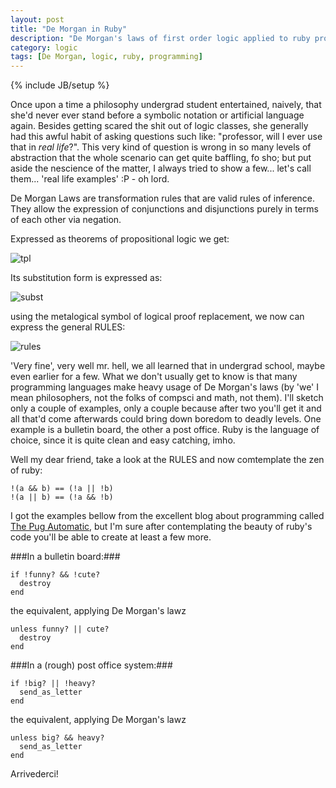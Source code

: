 ```yaml
---
layout: post
title: "De Morgan in Ruby"
description: "De Morgan's laws of first order logic applied to ruby programming language"
category: logic
tags: [De Morgan, logic, ruby, programming]
---
```

{% include JB/setup %}



Once upon a time a philosophy undergrad student  entertained, naively, that she'd never ever stand before a symbolic notation or artificial language again. Besides getting scared the shit out of logic classes, she generally had this awful habit of asking questions such like: "professor, will I ever use that in *real life*?". This very kind of question is wrong in so many levels of abstraction that the whole scenario can get quite baffling, fo sho; but put aside the nescience of the matter, I always tried to show a few... let's call them... 'real life examples' :P - oh lord. 

De Morgan Laws are transformation rules that are valid rules of inference. They allow the expression of conjunctions and disjunctions purely in terms of each other via negation.

Expressed as theorems of propositional logic we get:

![tpl](https://dl.dropboxusercontent.com/u/5666518/1st.jpg)


Its substitution form is expressed as:

![subst](https://dl.dropboxusercontent.com/u/5666518/2nd.jpg)

using the metalogical symbol of logical proof replacement, we now can express the general RULES:

![rules](https://dl.dropboxusercontent.com/u/5666518/3rd.jpg)
 

'Very fine', very well mr. hell, we all learned that in  undergrad school, maybe even earlier for a few. What we don't usually get to know is that many programming languages make heavy usage of De Morgan's laws (by 'we' I mean philosophers, not the  folks of compsci and math, not them). I'll sketch only a couple of examples, only a couple because after two you'll get it and all that'd come afterwards could bring down boredom to deadly levels.  One example is a bulletin board, the other a post office. Ruby is the language of choice, since it is quite clean and easy catching, imho. 

Well my dear friend, take a look at the RULES and now comtemplate the zen of ruby:

    !(a && b) == (!a || !b)
    !(a || b) == (!a && !b)

I got the examples bellow from the excellent blog about programming called [The Pug Automatic](http://thepugautomatic.com/2012/09/de-morgans-laws-in-programming/), but I'm sure after contemplating the beauty of ruby's code you'll be able to create at least a few more.

###In a bulletin board:###

    if !funny? && !cute?
      destroy
    end

the equivalent, applying De Morgan's lawz

    unless funny? || cute?
      destroy
    end

###In a (rough) post office system:###

    if !big? || !heavy?
      send_as_letter
    end

the equivalent, applying De Morgan's lawz

    unless big? && heavy?
      send_as_letter
    end


Arrivederci!


